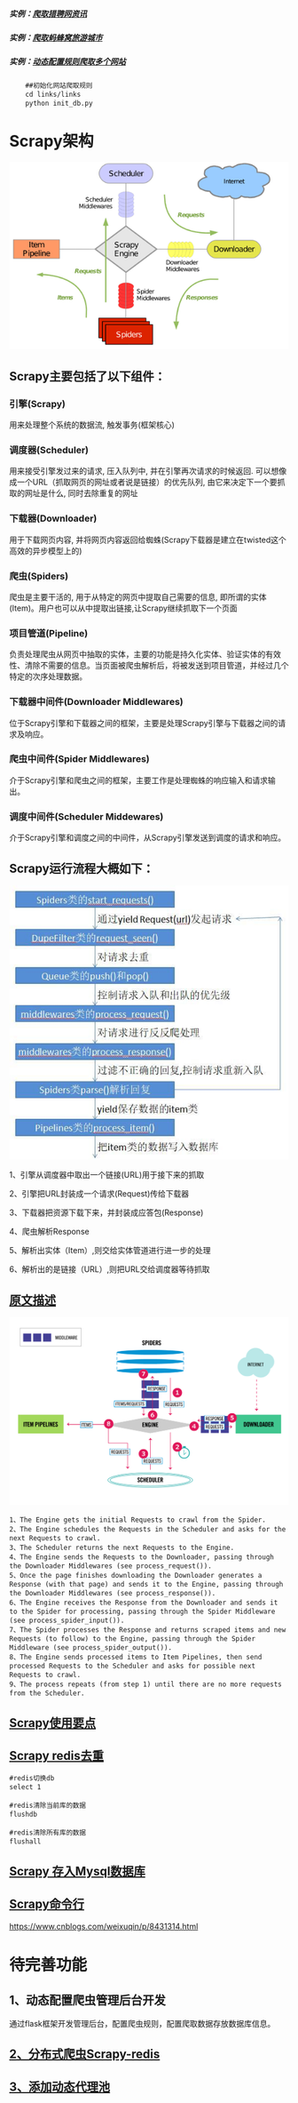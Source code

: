 ##### 实例：[爬取猎聘网资讯](/blogspider/blogspider/spiders/liepin.py)
##### 实例：[爬取蚂蜂窝旅游城市](/blogspider/blogspider/spiders/mfw.py)
##### 实例：[动态配置规则爬取多个网站](/blogspider/blogspider/spiders/articlespiders.py)
        ##初始化网站爬取规则
        cd links/links
        python init_db.py

# Scrapy架构

![image](/blogspider/scrapy.png)

## Scrapy主要包括了以下组件：

### 引擎(Scrapy)
用来处理整个系统的数据流, 触发事务(框架核心)

### 调度器(Scheduler)
用来接受引擎发过来的请求, 压入队列中, 并在引擎再次请求的时候返回. 可以想像成一个URL（抓取网页的网址或者说是链接）的优先队列, 由它来决定下一个要抓取的网址是什么, 同时去除重复的网址

### 下载器(Downloader)
用于下载网页内容, 并将网页内容返回给蜘蛛(Scrapy下载器是建立在twisted这个高效的异步模型上的)

### 爬虫(Spiders)
爬虫是主要干活的, 用于从特定的网页中提取自己需要的信息, 即所谓的实体(Item)。用户也可以从中提取出链接,让Scrapy继续抓取下一个页面

### 项目管道(Pipeline)
负责处理爬虫从网页中抽取的实体，主要的功能是持久化实体、验证实体的有效性、清除不需要的信息。当页面被爬虫解析后，将被发送到项目管道，并经过几个特定的次序处理数据。

### 下载器中间件(Downloader Middlewares)
位于Scrapy引擎和下载器之间的框架，主要是处理Scrapy引擎与下载器之间的请求及响应。

### 爬虫中间件(Spider Middlewares)
介于Scrapy引擎和爬虫之间的框架，主要工作是处理蜘蛛的响应输入和请求输出。

### 调度中间件(Scheduler Middewares)
介于Scrapy引擎和调度之间的中间件，从Scrapy引擎发送到调度的请求和响应。

## Scrapy运行流程大概如下：
![image](/blogspider/liucheng.JPEG)

1、引擎从调度器中取出一个链接(URL)用于接下来的抓取

2、引擎把URL封装成一个请求(Request)传给下载器

3、下载器把资源下载下来，并封装成应答包(Response)

4、爬虫解析Response

5、解析出实体（Item）,则交给实体管道进行进一步的处理

6、解析出的是链接（URL）,则把URL交给调度器等待抓取



## [原文描述](https://doc.scrapy.org/en/latest/topics/architecture.html#data-flow)
![image](/blogspider/scrapy_architecture.png)

    1、The Engine gets the initial Requests to crawl from the Spider.
    2、The Engine schedules the Requests in the Scheduler and asks for the next Requests to crawl.
    3、The Scheduler returns the next Requests to the Engine.
    4、The Engine sends the Requests to the Downloader, passing through the Downloader Middlewares (see process_request()).
    5、Once the page finishes downloading the Downloader generates a Response (with that page) and sends it to the Engine, passing through the Downloader Middlewares (see process_response()).
    6、The Engine receives the Response from the Downloader and sends it to the Spider for processing, passing through the Spider Middleware (see process_spider_input()).
    7、The Spider processes the Response and returns scraped items and new Requests (to follow) to the Engine, passing through the Spider Middleware (see process_spider_output()).
    8、The Engine sends processed items to Item Pipelines, then send processed Requests to the Scheduler and asks for possible next Requests to crawl.
    9、The process repeats (from step 1) until there are no more requests from the Scheduler.


## [Scrapy使用要点](http://baijiahao.baidu.com/s?id=1589536251616545021&wfr=spider&for=pc)


## [Scrapy redis去重](https://www.jianshu.com/p/7b6c1754ee73)

    #redis切换db
    select 1

    #redis清除当前库的数据
    flushdb

    #redis清除所有库的数据
    flushall


## [Scrapy 存入Mysql数据库](https://www.along.party/?p=2405)

## [Scrapy命令行](http://scrapy-chs.readthedocs.io/zh_CN/0.24/topics/commands.html)
https://www.cnblogs.com/weixuqin/p/8431314.html

# 待完善功能
## 1、动态配置爬虫管理后台开发
通过flask框架开发管理后台，配置爬虫规则，配置爬取数据存放数据库信息。

## [2、分布式爬虫Scrapy-redis](https://www.cnblogs.com/xinyangsdut/p/7631222.html)


## [3、添加动态代理池](https://blog.csdn.net/Gooooa/article/details/74452203)


